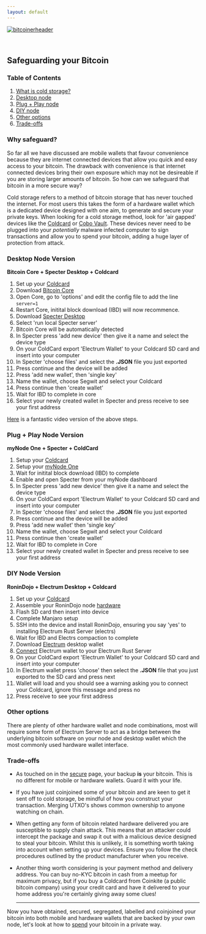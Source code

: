 ```yaml
---
layout: default
---
```


[![bitcoinerheader](https://raw.githubusercontent.com/BitcoinQnA/BitcoinPrivacyGuide/master/assets/images/BPDG.png)](https://bitcoinprivacy.guide)

<br/>

## Safeguarding your Bitcoin

### Table of Contents

1.  [What is cold storage?](#why-safeguard)
2.  [Desktop node](#desktop-node-version)
3.  [Plug + Play node](#plug-play-node-version)
3.  [DIY node](#diy-node-version)
4.  [Other options](#other-options)
5.  [Trade-offs](#trade-offs)


### Why safeguard?

So far all we have discussed are mobile wallets that favour convenience because they are internet connected devices that allow you quick and easy access to your bitcoin. The drawback with convenience is that internet connected devices bring their own exposure which may not be desireable if you are storing larger amounts of bitcoin. So how can we safeguard that bitcoin in a more secure way?

Cold storage refers to a method of bitcoin storage that has never touched the internet. For most users this takes the form of a hardware wallet which is a dedicated device designed with one aim, to generate and secure your private keys. When looking for a cold storage method, look for 'air gapped' devices like the [Coldcard](https://coldcardwallet.com/) or [Cobo Vault](https://cobo.com/hardware-wallet/cobo-vault). These devices never need to be plugged into your *potentially* malware infected computer to sign transactions and allow you to spend your bitcoin, adding a huge layer of protection from attack.    

### Desktop Node Version

**Bitcoin Core + Specter Desktop + Coldcard**

1.  Set up your [Coldcard](https://coldcardwallet.com/docs/quick)
2.  Download [Bitcoin Core](https://bitcoin.org/en/download)
2.  Open Core, go to 'options' and edit the config file to add the line `server=1`
3.  Restart Core, initital block download (IBD) will now recommence.
4.  Download [Specter Desktop](https://github.com/cryptoadvance/specter-desktop/releases)
5.  Select 'run local Specter server'
6.  Bitcoin Core will be automatically detected
7.  In Specter press 'add new device' then give it a name and select the device type
8.  On your ColdCard export 'Electrum Wallet' to your Coldcard SD card and insert into your computer
9.  In Specter 'choose files' and select the **.JSON** file you just exported
10. Press continue and the device will be added
11. Press 'add new wallet', then 'single key'
12. Name the wallet, choose Segwit and select your Coldcard
13. Press continue then 'create wallet'
14. Wait for IBD to complete in core
15. Select your newly created wallet in Specter and press receive to see your first address

[Here](https://www.youtube.com/watch?v=4koKF2MDXtk) is a fantastic video version of the above steps.

### Plug + Play Node Version

**myNode One + Specter + ColdCard**

1.  Setup your [Coldcard](https://coldcardwallet.com/docs/quick)
2.  Setup your [myNode One](http://mynodebtc.com/guide/getting_started)
3.  Wait for initital block download (IBD) to complete
4.  Enable and open Specter from your myNode dashboard
5.  In Specter press 'add new device' then give it a name and select the device type
6.  On your ColdCard export 'Electrum Wallet' to your Coldcard SD card and insert into your computer
7.  In Specter 'choose files' and select the **.JSON** file you just exported
8.  Press continue and the device will be added
9.  Press 'add new wallet' then 'single key'
10. Name the wallet, choose Segwit and select your Coldcard
11. Press continue then 'create wallet'
12. Wait for IBD to complete in Core
13. Select your newly created wallet in Specter and press receive to see your first address

### DIY Node Version

**RoninDojo + Electrum Desktop + Coldcard**

1.  Set up your [Coldcard](https://coldcardwallet.com/docs/quick)
2.  Assemble your RoninDojo node [hardware](https://wiki.ronindojo.io/en/hardware)
3.  Flash SD card then insert into device
4.  Complete Manjaro setup
5.  SSH into the device and install RoninDojo, ensuring you say 'yes' to installing Electrum Rust Server (electrs)
6.  Wait for IBD and Electrs compaction to complete
7.  Download [Electrum](https://electrum.org/#download) desktop wallet
8.  [Connect](https://wiki.ronindojo.io/en/gui-setup/step5) Electrum wallet to your Electrum Rust Server
9.  On your ColdCard export 'Electrum Wallet' to your Coldcard SD card and insert into your computer
10. In Electrum wallet press 'choose' then select the **.JSON** file that you just exported to the SD card and press next 
11. Wallet will load and you should see a warning asking you to connect your Coldcard, ignore this message and press no
12. Press receive to see your first address


### Other options 

There are plenty of other hardware wallet and node combinations, most will require some form of Electrum Server to act as a bridge between the underlying bitcoin software on your node and desktop wallet which the most commonly used hardware wallet interface.


### Trade-offs

* As touched on in the [secure](https://bitcoinprivacy.guide/secure.html) page, your backup **is** your bitcoin. This is no different for mobile or hardware wallets. Guard it with your life.

* If you have just coinjoined some of your bitcoin and are keen to get it sent off to cold storage, be mindful of how you construct your transaction. Merging UTXO's shows common ownership to anyone watching on chain.

* When getting any form of bitcoin related hardware delivered you are susceptible to supply chain attack. This means that an attacker could intercept the package and swap it out with a malicious device designed to steal your bitcoin. Whilst this is unlikely, it is something worth taking into account when setting up your devices. Ensure you follow the check procedures outlined by the product manufacturer when you receive. 

* Another thing worth considering is your payment method and delivery address. You can buy no-KYC bitcoin in cash from a meetup for maximum privacy, but if you buy a Coldcard from Coinkite (a public bitcoin company) using your credit card and have it delivered to your home address you're certainly giving away some clues!

  
  ***
  
Now you have obtained, secured, segregated, labelled and coinjoined your bitcoin into both mobile and hardware wallets that are backed by your own node, let's look at how to [spend](https://bitcoinprivacy.guide/spend.html) your bitcoin in a private way.

